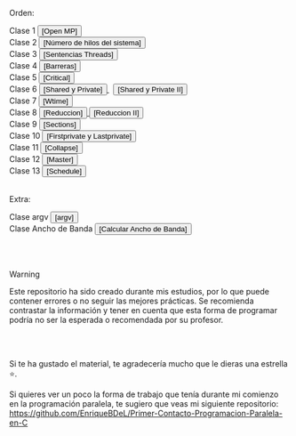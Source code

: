 Orden:

<div align="left">
  Clase 1 
  <a href="https://github.com/EnriqueBDeL/Clases-OMP-Programacion-Paralela-en-C/blob/main/Clase%20OpenMP.c" target="_blank">
    <button>[Open MP]</button>
  </a>
  <br>
  Clase 2 
  <a href="https://github.com/EnriqueBDeL/Clases-OMP-Programacion-Paralela-en-C/blob/main/Clase%20num_procs.c" target="_blank">
    <button>[Número de hilos del sistema]</button>
  </a>
  <br>
  Clase 3 
  <a href="https://github.com/EnriqueBDeL/Clases-OMP-Programacion-Paralela-en-C/blob/main/Clase%20Sentencias%20threads.c" target="_blank">
    <button>[Sentencias Threads]</button>
  </a>
  <br>
  Clase 4 
  <a href="https://github.com/EnriqueBDeL/Clases-OMP-Programacion-Paralela-en-C/blob/main/Clase%20Barreras.c" target="_blank">
    <button>[Barreras]</button>
  </a>
    <br>
   Clase 5
  <a href="https://github.com/EnriqueBDeL/Clases-OMP-Programacion-Paralela-en-C/blob/main/Clase%20Critical.c" target="_blank">
    <button>[Critical]</button>
  </a>
  <br>
  Clase 6 
  <a href="https://github.com/EnriqueBDeL/Clases-OMP-Programacion-Paralela-en-C/blob/main/Clase%20SHARED%20y%20PRIVATE.c" target="_blank">
    <button>[Shared y Private]</button>
  </a>
    &nbsp;
    <a href="https://github.com/EnriqueBDeL/Clases-OMP-Programacion-Paralela-en-C/blob/main/Clase%20SHARED%20y%20PRIVATE%20II.c" target="_blank">
    <button>[Shared y Private II]</button>
  </a>
  <br>
    Clase 7 
  <a href="https://github.com/EnriqueBDeL/Clases-OMP-Programacion-Paralela-en-C/blob/main/Clase%20wtime.c" target="_blank">
    <button>[Wtime]</button>
  </a>
  <br>
      Clase 8 
  <a href="https://github.com/EnriqueBDeL/Clases-OMP-Programacion-Paralela-en-C/blob/main/Clase%20Reduccion.c" target="_blank">
    <button>[Reduccion]</button>
  </a>
    <a href="https://github.com/EnriqueBDeL/Clases-OMP-Programacion-Paralela-en-C/blob/main/Clase%20Reduccion%20II.c" target="_blank">
    <button>[Reduccion II]</button>
  </a>
  <br>
      Clase 9 
  <a href="https://github.com/EnriqueBDeL/Clases-OMP-Programacion-Paralela-en-C/blob/main/Clase%20sections.c" target="_blank">
    <button>[Sections]</button>
  </a>
  <br>
      Clase 10
  <a href="https://github.com/EnriqueBDeL/Clases-OMP-Programacion-Paralela-en-C/blob/main/Clase%20FIRSTPRIVATE%20y%20LASTPRIVATE.c" target="_blank">
    <button>[Firstprivate y Lastprivate]</button>
  </a>
  <br>
      Clase 11
  <a href="https://github.com/EnriqueBDeL/Clases-OMP-Programacion-Paralela-en-C/blob/main/Clase%20Collapse.c" target="_blank">
    <button>[Collapse]</button>
  </a>
  <br>
      Clase 12
  <a href="https://github.com/EnriqueBDeL/Clases-OMP-Programacion-Paralela-en-C/blob/main/Clase%20master.c" target="_blank">
    <button>[Master]</button>
  </a>
  <br>
       Clase 13
  <a href="https://github.com/EnriqueBDeL/Clases-OMP-Programacion-Paralela-en-C/blob/main/Clase%20schedule.c" target="_blank">
    <button>[Schedule]</button>
  </a>
  <br>
</div>

<br>


Extra:
<div>
  Clase argv 
  <a href="https://github.com/EnriqueBDeL/Clases-OMP-Programacion-Paralela-en-C/blob/main/Clase%20argv%20I.c" target="_blank">
    <button>[argv]</button>
      </a>
    <br>
      Clase Ancho de Banda
  <a href="https://github.com/EnriqueBDeL/Clases-OMP-Programacion-Paralela-en-C/blob/main/Calcular%20Ancho%20de%20Banda.c" target="_blank">
    <button>[Calcular Ancho de Banda]</button>
  </a>

</div>

<br><br>

> [!WARNING]  
> Este repositorio ha sido creado durante mis estudios, por lo que puede contener errores o no seguir las mejores prácticas. Se recomienda contrastar la información y tener en cuenta que esta forma de programar podría no ser la esperada o recomendada por su profesor. 



<br><br>

Si te ha gustado el material, te agradecería mucho que le dieras una estrella ⭐.

Si quieres ver un poco la forma de trabajo que tenía durante mi comienzo en la programación paralela, te sugiero que veas mi siguiente repositorio: https://github.com/EnriqueBDeL/Primer-Contacto-Programacion-Paralela-en-C
